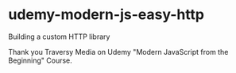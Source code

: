 # udemy-modern-js-easy-http

Building a custom HTTP library

Thank you Traversy Media on Udemy "Modern JavaScript from the Beginning" Course.